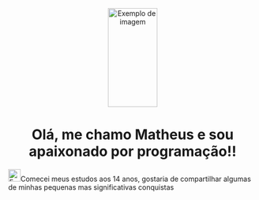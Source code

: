 <div align="center">
<img src="https://i.pinimg.com/originals/71/7e/cd/717ecde38ebb3f954975d7a9547f9f60.gif" width="100" height="200" alt="Exemplo de imagem">
</div>
<h1 align="center"> Olá, me chamo Matheus e sou apaixonado por programação!!</h1>
<p><img src="https://cdn-icons-png.flaticon.com/512/8106/8106506.png" width="25" height="25" alt="Exemplo de imagem">Comecei meus estudos aos 14 anos, gostaria de compartilhar
  algumas de minhas pequenas mas significativas conquistas</p>



